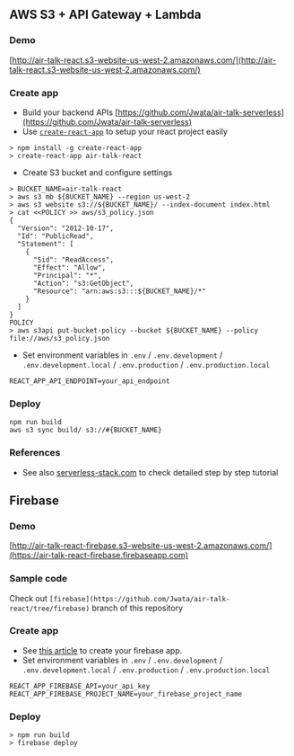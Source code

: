 ## AWS S3 + API Gateway + Lambda
### Demo
[http://air-talk-react.s3-website-us-west-2.amazonaws.com/](http://air-talk-react.s3-website-us-west-2.amazonaws.com/)

### Create app
- Build your backend APIs [https://github.com/Jwata/air-talk-serverless](https://github.com/Jwata/air-talk-serverless)
- Use [`create-react-app`](https://github.com/facebookincubator/create-react-app) to setup your react project easily

```
> npm install -g create-react-app
> create-react-app air-talk-react
```

- Create S3 bucket and configure settings

```
> BUCKET_NAME=air-talk-react
> aws s3 mb ${BUCKET_NAME} --region us-west-2
> aws s3 website s3://${BUCKET_NAME}/ --index-document index.html
> cat <<POLICY >> aws/s3_policy.json
{
  "Version": "2012-10-17",
  "Id": "PublicRead",
  "Statement": [
    {
      "Sid": "ReadAccess",
      "Effect": "Allow",
      "Principal": "*",
      "Action": "s3:GetObject",
      "Resource": "arn:aws:s3:::${BUCKET_NAME}/*"
    }
  ]
}
POLICY
> aws s3api put-bucket-policy --bucket ${BUCKET_NAME} --policy file://aws/s3_policy.json
```

- Set environment variables in `.env` / `.env.development` / `.env.development.local` / `.env.production` / `.env.production.local`

```
REACT_APP_API_ENDPOINT=your_api_endpoint
```


### Deploy
```
npm run build
aws s3 sync build/ s3://#{BUCKET_NAME}
```

### References
- See also [serverless-stack.com](https://serverless-stack.com/) to check detailed step by step tutorial


## Firebase
### Demo
[http://air-talk-react-firebase.s3-website-us-west-2.amazonaws.com/](https://air-talk-react-firebase.firebaseapp.com)

### Sample code
Check out `[firebase](https://github.com/Jwata/air-talk-react/tree/firebase)` branch of this repository

### Create app
- See [this article](https://www.codementor.io/yurio/all-you-need-is-react-firebase-4v7g9p4kf) to create your firebase app.
- Set environment variables in `.env` / `.env.development` / `.env.development.local` / `.env.production` / `.env.production.local`

```
REACT_APP_FIREBASE_API=your_api_key
REACT_APP_FIREBASE_PROJECT_NAME=your_firebase_project_name
```

### Deploy

```
> npm run build
> firebase deploy
```
